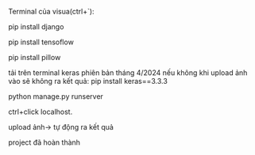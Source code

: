 Terminal của visua(ctrl+`):

pip install django

pip install tensoflow

pip install pillow

tải trên terminal keras phiên bản tháng 4/2024 nếu không khi upload ảnh vào sẽ không ra kết quả: pip install keras==3.3.3 

python manage.py runserver 

ctrl+click localhost.

upload ảnh-> tự động ra kết quả

project đã hoàn thành
